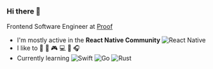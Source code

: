 ### Hi there 👋

Frontend Software Engineer at [Proof](https://www.proofserve.com/)

- I'm mostly active in the **React Native Community** ![React Native](https://img.shields.io/badge/-ReactNative-black?style=flat&logo=react)
- I like to 🎾 🎹 🎮 💻 🎥 🎧
- Currently learning ![Swift](https://img.shields.io/badge/-Swift-black?style=flat&logo=swift) ![Go](https://img.shields.io/badge/-Go-black?style=flat&logo=go) ![Rust](https://img.shields.io/badge/-Rust-black?style=flat&logo=rust)

<!--## Trophies

[![stats](https://github-readme-stats.vercel.app/api?username=corasan)](https://github-readme-stats.vercel.app/api?username=corasan)
-->
<!--
**corasan/corasan** is a ✨ _special_ ✨ repository because its `README.md` (this file) appears on your GitHub profile.

Here are some ideas to get you started:

- 🔭 I’m currently working on ...
- 🌱 I’m currently learning ...
- 👯 I’m looking to collaborate on ...
- 🤔 I’m looking for help with ...
- 💬 Ask me about ...
- 📫 How to reach me: ...
- 😄 Pronouns: ...
- ⚡ Fun fact: ...
-->
